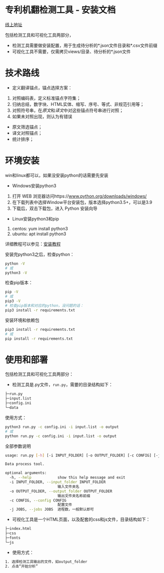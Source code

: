 # 专利机翻检测工具 - 安装文档

[线上地址](https://github.com/xiabo0816/PatTransErrorDetect)

包括检测工具和可视化工具两部分，
* 检测工具需要做安装配置，用于生成待分析的*.json文件目录和*.csv文件前缀
* 可视化工具不需要，仅需拷贝views/目录、待分析的*.json文件

# 技术路线
* 定义翻译锚点，锚点选择方案：
1. 对照编码表，定义标准锚点字符集；
2. 归纳总结，数字块、HTML实体、缩写、序号、等式、非规范引用等；
3. 对照符号串，在*原文*和*译文*中对这些锚点符号串进行对照；
4. 如果未对照出现，则认为有错误
* 原文筛选锚点；
* 译文对照锚点；
* 统计排序；

# 环境安装

win和linux都可以，如果没安装python的话需要先安装

* Windows安装python3
1. 打开 WEB 浏览器访问https://www.python.org/downloads/windows/
2. 在下载列表中选择Window平台安装包，版本选择python3.5+，可以是3.9
3. 下载后，双击下载包，进入 Python 安装向导

* Linux安装python3和pip
1. centos: yum install python3
2. ubuntu: apt install python3

详细教程可以参见：[安装教程](https://www.runoob.com/python/python-install.html)

安装完python3之后，检查python：
```bash
python -V
# 或
python3 -V
```

检查pip版本：
```bash
pip -V
# 或
pip3 -V
# 检查pip版本和对应的python，没问题的话：
pip3 install -r requirements.txt
```

安装环境和依赖包
```bash
pip3 install -r requirements.txt
# 或
pip install -r requirements.txt
```

# 使用和部署

包括检测工具和可视化工具两部分：
* 检测工具是.py文件，`run.py`，需要的目录结构如下：
```bash
├─run.py
├─input.list
├─config.ini
└─data
```
使用方式：
```bash
python3 run.py -c config.ini -i input.list -o output
# 或
python run.py -c config.ini -i input.list -o output
```

全部参数说明

```bash
usage: run.py [-h] [-i INPUT_FOLDER] [-o OUTPUT_FOLDER] [-c CONFIG] [-j JOBS]

Data process tool.

optional arguments:
  -h, --help            show this help message and exit
  -i INPUT_FOLDER, --input_folder INPUT_FOLDER
                        输入文件夹名
  -o OUTPUT_FOLDER, --output_folder OUTPUT_FOLDER
                        输出文件夹名称前缀
  -c CONFIG, --config CONFIG
                        配置文件
  -j JOBS, --jobs JOBS  进程数，一般默认即可
```

* 可视化工具是一个HTML页面，以及配套的css和js文件，目录结构如下：
```bash
├─index.html
├─css
├─fonts
└─js
```
* 使用方式：
```bash
1. 选择检测工具输出的文件，如output_folder
2. 点击“开始分析”
```

